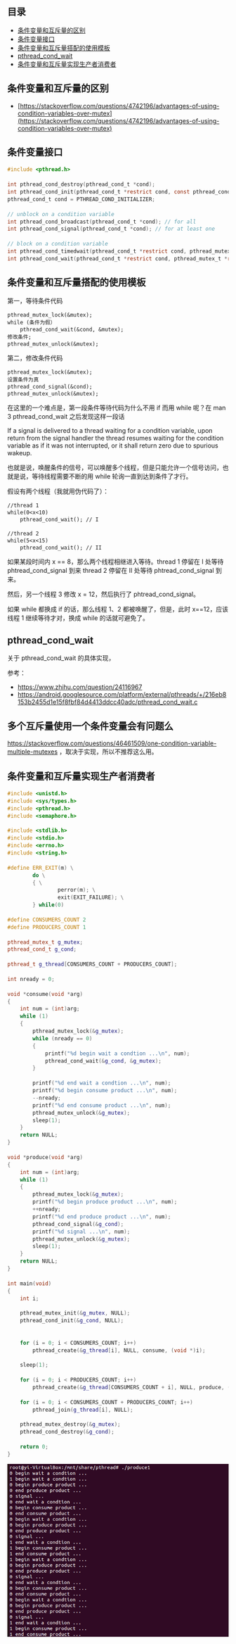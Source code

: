 ## 目录

- [条件变量和互斥量的区别](#条件变量和互斥量的区别)
- [条件变量接口](#条件变量接口)
- [条件变量和互斥量搭配的使用模板](#条件变量和互斥量搭配的使用模板)
- [pthread_cond_wait](#pthread_cond_wait)
- [条件变量和互斥量实现生产者消费者](#条件变量和互斥量实现生产者消费者)


## 条件变量和互斥量的区别

- [https://stackoverflow.com/questions/4742196/advantages-of-using-condition-variables-over-mutex](https://stackoverflow.com/questions/4742196/advantages-of-using-condition-variables-over-mutex)


## 条件变量接口

```c
#include <pthread.h>

int pthread_cond_destroy(pthread_cond_t *cond);
int pthread_cond_init(pthread_cond_t *restrict cond, const pthread_condattr_t *restrict attr);
pthread_cond_t cond = PTHREAD_COND_INITIALIZER;

// unblock on a condition variable
int pthread_cond_broadcast(pthread_cond_t *cond); // for all
int pthread_cond_signal(pthread_cond_t *cond); // for at least one

// block on a condition variable
int pthread_cond_timedwait(pthread_cond_t *restrict cond, pthread_mutex_t *restrict mutex, const struct timespec *restrict abstime);
int pthread_cond_wait(pthread_cond_t *restrict cond, pthread_mutex_t *restrict mutex);
```

## 条件变量和互斥量搭配的使用模板

第一，等待条件代码

```
pthread_mutex_lock(&mutex);
while (条件为假）
    pthread_cond_wait(&cond, &mutex);
修改条件;
pthread_mutex_unlock(&mutex);
```

第二，修改条件代码
```
pthread_mutex_lock(&mutex);
设置条件为真
pthread_cond_signal(&cond);
pthread_mutex_unlock(&mutex);
```

在这里的一个难点是，第一段条件等待代码为什么不用 if 而用 while 呢？在 man 3 pthread_cond_wait 之后发现这样一段话

If a signal is delivered to a thread waiting for a condition variable, upon return from the signal handler the thread resumes waiting for the condition variable as if it was not interrupted, or it shall return zero due to spurious wakeup.

也就是说，唤醒条件的信号，可以唤醒多个线程，但是只能允许一个信号访问，也就是说，等待线程需要不断的用 while 轮询一直到达到条件了才行。

假设有两个线程（我就用伪代码了）：

```
//thread 1
while(0<x<10)
    pthread_cond_wait(); // I

//thread 2
while(5<x<15)
    pthread_cond_wait(); // II
```

如果某段时间内 x == 8，那么两个线程相继进入等待。thread 1 停留在 I 处等待 phtread_cond_signal 到来 thread 2 停留在 II 处等待 phtread_cond_signal 到来。

然后，另一个线程 3 修改 x = 12，然后执行了 phtread_cond_signal。

如果 while 都换成 if 的话，那么线程 1、2 都被唤醒了，但是，此时 x==12，应该线程 1 继续等待才对，换成 while 的话就可避免了。


## pthread_cond_wait

关于 pthread_cond_wait 的具体实现，

参考：

- <https://www.zhihu.com/question/24116967>
- <https://android.googlesource.com/platform/external/pthreads/+/216eb8153b2455d1e15f8fbf84d4413ddcc40adc/pthread_cond_wait.c>

## 多个互斥量使用一个条件变量会有问题么

https://stackoverflow.com/questions/46461509/one-condition-variable-multiple-mutexes ，取决于实现，所以不推荐这么用。

## 条件变量和互斥量实现生产者消费者

```c++
#include <unistd.h>
#include <sys/types.h>
#include <pthread.h>
#include <semaphore.h>

#include <stdlib.h>
#include <stdio.h>
#include <errno.h>
#include <string.h>

#define ERR_EXIT(m) \
        do \
        { \
                perror(m); \
                exit(EXIT_FAILURE); \
        } while(0)

#define CONSUMERS_COUNT 2
#define PRODUCERS_COUNT 1

pthread_mutex_t g_mutex;
pthread_cond_t g_cond;

pthread_t g_thread[CONSUMERS_COUNT + PRODUCERS_COUNT];

int nready = 0;

void *consume(void *arg)
{
    int num = (int)arg;
    while (1)
    {
        pthread_mutex_lock(&g_mutex);
        while (nready == 0)
        {
            printf("%d begin wait a condtion ...\n", num);
            pthread_cond_wait(&g_cond, &g_mutex);
        }

        printf("%d end wait a condtion ...\n", num);
        printf("%d begin consume product ...\n", num);
        --nready;
        printf("%d end consume product ...\n", num);
        pthread_mutex_unlock(&g_mutex);
        sleep(1);
    }
    return NULL;
}

void *produce(void *arg)
{
    int num = (int)arg;
    while (1)
    {
        pthread_mutex_lock(&g_mutex);
        printf("%d begin produce product ...\n", num);
        ++nready;
        printf("%d end produce product ...\n", num);
        pthread_cond_signal(&g_cond);
        printf("%d signal ...\n", num);
        pthread_mutex_unlock(&g_mutex);
        sleep(1);
    }
    return NULL;
}

int main(void)
{
    int i;

    pthread_mutex_init(&g_mutex, NULL);
    pthread_cond_init(&g_cond, NULL);


    for (i = 0; i < CONSUMERS_COUNT; i++)
        pthread_create(&g_thread[i], NULL, consume, (void *)i);

    sleep(1);

    for (i = 0; i < PRODUCERS_COUNT; i++)
        pthread_create(&g_thread[CONSUMERS_COUNT + i], NULL, produce, (void *)i);

    for (i = 0; i < CONSUMERS_COUNT + PRODUCERS_COUNT; i++)
        pthread_join(g_thread[i], NULL);

    pthread_mutex_destroy(&g_mutex);
    pthread_cond_destroy(&g_cond);

    return 0;
}
```

![](https://github.com/EthsonLiu/personal-notes/blob/master/_image/029.png)

